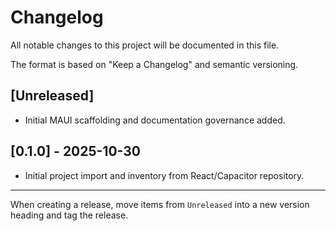# Changelog

All notable changes to this project will be documented in this file.

The format is based on "Keep a Changelog" and semantic versioning.

## [Unreleased]
- Initial MAUI scaffolding and documentation governance added.

## [0.1.0] - 2025-10-30
- Initial project import and inventory from React/Capacitor repository.

---

When creating a release, move items from `Unreleased` into a new version heading and tag the release.
